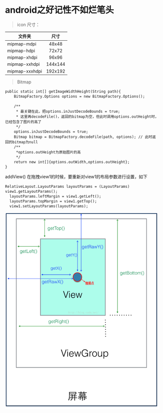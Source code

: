 # android之好记性不如烂笔头

> icon 尺寸：

文件夹              |   尺寸
------              |:------:
mipmap-mdpi         |48x48
mipmap-hdpi         |72x72
mipmap-xhdpi        |96x96
mipmap-xxhdpi       |144x144
mipmap-xxxhdpi      |192x192

> Bitmap

```
public static int[] getImageWidthHeight(String path){
    BitmapFactory.Options options = new BitmapFactory.Options();

    /**
     * 最关键在此，把options.inJustDecodeBounds = true;
     * 这里再decodeFile()，返回的bitmap为空，但此时调用options.outHeight时，已经包含了图片的高了
     */
    options.inJustDecodeBounds = true;
    Bitmap bitmap = BitmapFactory.decodeFile(path, options); // 此时返回的bitmap为null
    /**
     *options.outHeight为原始图片的高
     */
    return new int[]{options.outWidth,options.outHeight};
}
```

addView()
在拖拽view1的时候，要重新对view1的布局参数进行设置，如下
```
RelativeLayout.LayoutParams layoutParams = (LayoutParams) view1.getLayoutParams();
  layoutParams.leftMargin = view1.getLeft();
  layoutParams.topMargin = view1.getTop();
  view1.setLayoutParams(layoutParams);
```
![view坐标](view_coord.png) 


